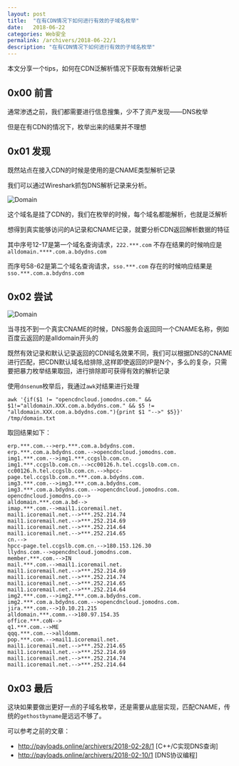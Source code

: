 ```yaml
---
layout: post
title:  "在有CDN情况下如何进行有效的子域名枚举"
date:   2018-06-22
categories: Web安全
permalink: /archivers/2018-06-22/1
description: "在有CDN情况下如何进行有效的子域名枚举"
---
```

本文分享一个tips，如何在CDN泛解析情况下获取有效解析记录
<!--more-->


## 0x00 前言

通常渗透之前，我们都需要进行信息搜集，少不了资产发现——DNS枚举

但是在有CDN的情况下，枚举出来的结果并不理想

## 0x01 发现

既然站点在接入CDN的时候是使用的是CNAME类型解析记录

我们可以通过Wireshark抓包DNS解析记录来分析。

![Domain](https://rvn0xsy.oss-cn-shanghai.aliyuncs.com/2018-06-22/0x01.png)


这个域名是挂了CDN的，我们在枚举的时候，每个域名都能解析，也就是泛解析

想得到真实能够访问的A记录和CNAME记录，就要分析CDN返回解析数据的特征

其中序号12-17是第一个域名查询请求，`222.***.com` 不存在结果的时候响应是 `alldomain.****.com.a.bdydns.com`

而序号58-62是第二个域名查询请求，`sso.***.com` 存在的时候响应结果是 `sso.***.com.a.bdydns.com`

## 0x02 尝试

![Domain](https://rvn0xsy.oss-cn-shanghai.aliyuncs.com/2018-06-22/0x02.png)

当寻找不到一个真实CNAME的时候，DNS服务会返回同一个CNAME名称，例如百度云返回的是alldomain开头的

既然有效记录和默认记录返回的CDN域名效果不同，我们可以根据DNS的CNAME进行匹配，把CDN默认域名给排除,这样即使返回的IP是N个，多么的复杂，只需要把暴力枚举结果取回，进行排除即可获得有效的解析记录

使用`dnsenum`枚举后，我通过`awk`对结果进行处理

`awk '{if($1 != "opencdncloud.jomodns.com." && $1!="alldomain.XXX.com.a.bdydns.com." && $5 != "alldomain.XXX.com.a.bdydns.com."){print $1 "-->" $5}}' /tmp/domain.txt`

取回结果如下：

```
erp.***.com.-->erp.***.com.a.bdydns.com.
erp.***.com.a.bdydns.com.-->opencdncloud.jomodns.com.
img1.***.com.-->img1.***.ccgslb.com.cn.
img1.***.ccgslb.com.cn.-->cc00126.h.tel.ccgslb.com.cn.
cc00126.h.tel.ccgslb.com.cn.-->hpcc-page.tel.ccgslb.com.n.***.com.a.bdydns.com.
img3.***.com.-->img3.***.com.a.bdydns.com.
img3.***.com.a.bdydns.com.-->opencdncloud.jomodns.com.
opencdncloud.jomodns.co-->
alldomain.***.com.a.bd-->
imap.***.com.-->mail1.icoremail.net.
mail1.icoremail.net.-->***.252.214.74
mail1.icoremail.net.-->***.252.214.69
mail1.icoremail.net.-->***.252.214.64
mail1.icoremail.net.-->***.252.214.65
cn.-->
hpcc-page.tel.ccgslb.com.cn.-->180.153.126.30
llydns.com.-->opencdncloud.jomodns.com.
member.***.com.-->IN
mail.***.com.-->mail1.icoremail.net.
mail1.icoremail.net.-->***.252.214.69
mail1.icoremail.net.-->***.252.214.74
mail1.icoremail.net.-->***.252.214.65
mail1.icoremail.net.-->***.252.214.64
img2.***.com.-->img2.***.com.a.bdydns.com.
img2.***.com.a.bdydns.com.-->opencdncloud.jomodns.com.
jira.***.com.-->10.10.21.215
alldomain.***.comm.-->180.97.154.35
office.***.coN-->
q1.***.com.-->ME
qqq.***.com.-->alldomm.
pop.***.com.-->mail1.icoremail.net.
mail1.icoremail.net.-->***.252.214.65
mail1.icoremail.net.-->***.252.214.69
mail1.icoremail.net.-->***.252.214.74
mail1.icoremail.net.-->***.252.214.64
```


## 0x03 最后

这块如果要做出更好一点的子域名枚举，还是需要从底层实现，匹配CNAME，传统的`gethostbyname`是远远不够了。

可以参考之前的文章：

* http://payloads.online/archivers/2018-02-28/1 [C++/C实现DNS查询]
* http://payloads.online/archivers/2018-02-10/1 [DNS协议编程]

